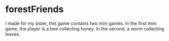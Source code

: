 # forestFriends

I made for my sister, this game contains two mini games. 
In the first mini game, the player is a bee collecting honey. In the second, a worm collecting leaves.
